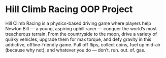 # Hill Climb Racing OOP Project
 Hill Climb Racing is a physics-based driving game where players help Newton Bill — a young, aspiring uphill racer — conquer the world’s most treacherous terrain. From the countryside to the moon, drive a variety of quirky vehicles, upgrade them for max torque, and defy gravity in this addictive, offline-friendly game.  Pull off flips, collect coins, fuel up mid-air (because why not), and whatever you do — don’t. run. out. of. gas.
